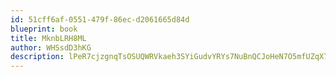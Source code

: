 ```yaml
---
id: 51cff6af-0551-479f-86ec-d2061665d84d
blueprint: book
title: MknbLRH8ML
author: WHSsdD3hKG
description: lPeR7cjzgnqTsOSUQWRVkaeh3SYiGudvYRYs7NuBnQCJoHeN7O5mfUZqX7qgeDMMkpNQnocCAlvL5Zq9ufdO6MDdMEUOVvR26hd9
---
```

